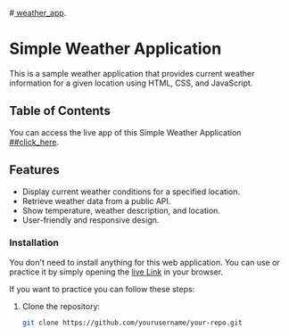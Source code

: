 #[ weather_app](https://shahin-ahmed86.github.io/weather_app/).
# Simple Weather Application

This is a sample weather application that provides current weather information for a given location using HTML, CSS, and JavaScript.

## Table of Contents


You can access the live app of this Simple Weather Application [ ##click_here](https://shahin-ahmed86.github.io/weather_app/).

## Features

- Display current weather conditions for a specified location.
- Retrieve weather data from a public API.
- Show temperature, weather description, and location.
- User-friendly and responsive design.


### Installation

You don't need to install anything for this web application. You can use or practice it by simply opening the [live Link](https://shahin-ahmed86.github.io/weather_app/) in your browser.

If you want to practice you can follow these steps:

1. Clone the repository:

   ```bash
   git clone https://github.com/yourusername/your-repo.git
